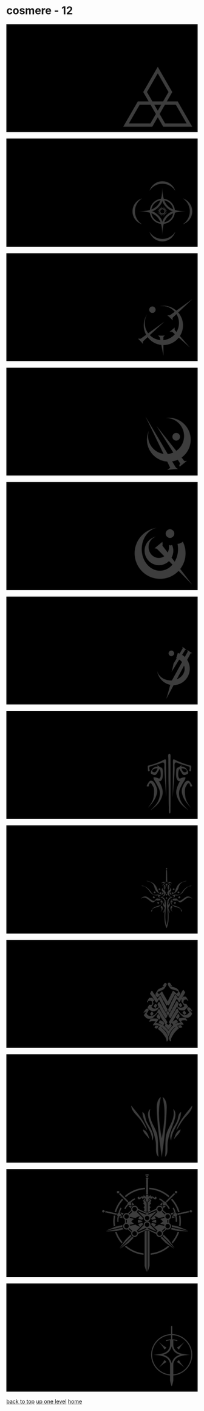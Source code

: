 # cosmere - 12
[![cosmere_ghostbloods.png](/terminal/grey%20on%20black/little/cosmere/cosmere_ghostbloods.png "cosmere_ghostbloods.png")](https://raw.githubusercontent.com/buckmanc/wallpapers/main/terminal/grey%20on%20black/little/cosmere/cosmere_ghostbloods.png)

[![cosmere.png](/terminal/grey%20on%20black/little/cosmere/cosmere.png "cosmere.png")](https://raw.githubusercontent.com/buckmanc/wallpapers/main/terminal/grey%20on%20black/little/cosmere/cosmere.png)

[![mistborn_atium.png](/terminal/grey%20on%20black/little/cosmere/mistborn_atium.png "mistborn_atium.png")](https://raw.githubusercontent.com/buckmanc/wallpapers/main/terminal/grey%20on%20black/little/cosmere/mistborn_atium.png)

[![mistborn_bronze.png](/terminal/grey%20on%20black/little/cosmere/mistborn_bronze.png "mistborn_bronze.png")](https://raw.githubusercontent.com/buckmanc/wallpapers/main/terminal/grey%20on%20black/little/cosmere/mistborn_bronze.png)

[![mistborn_chromium.png](/terminal/grey%20on%20black/little/cosmere/mistborn_chromium.png "mistborn_chromium.png")](https://raw.githubusercontent.com/buckmanc/wallpapers/main/terminal/grey%20on%20black/little/cosmere/mistborn_chromium.png)

[![mistborn_gold.png](/terminal/grey%20on%20black/little/cosmere/mistborn_gold.png "mistborn_gold.png")](https://raw.githubusercontent.com/buckmanc/wallpapers/main/terminal/grey%20on%20black/little/cosmere/mistborn_gold.png)

[![stormlight_glyph_kholin.png](/terminal/grey%20on%20black/little/cosmere/stormlight_glyph_kholin.png "stormlight_glyph_kholin.png")](https://raw.githubusercontent.com/buckmanc/wallpapers/main/terminal/grey%20on%20black/little/cosmere/stormlight_glyph_kholin.png)

[![stormlight_glyph_roshar.png](/terminal/grey%20on%20black/little/cosmere/stormlight_glyph_roshar.png "stormlight_glyph_roshar.png")](https://raw.githubusercontent.com/buckmanc/wallpapers/main/terminal/grey%20on%20black/little/cosmere/stormlight_glyph_roshar.png)

[![stormlight_glyph_thath_justice.png](/terminal/grey%20on%20black/little/cosmere/stormlight_glyph_thath_justice.png "stormlight_glyph_thath_justice.png")](https://raw.githubusercontent.com/buckmanc/wallpapers/main/terminal/grey%20on%20black/little/cosmere/stormlight_glyph_thath_justice.png)

[![stormlight_glyph_truthwatchers.png](/terminal/grey%20on%20black/little/cosmere/stormlight_glyph_truthwatchers.png "stormlight_glyph_truthwatchers.png")](https://raw.githubusercontent.com/buckmanc/wallpapers/main/terminal/grey%20on%20black/little/cosmere/stormlight_glyph_truthwatchers.png)

[![stormlight.png](/terminal/grey%20on%20black/little/cosmere/stormlight.png "stormlight.png")](https://raw.githubusercontent.com/buckmanc/wallpapers/main/terminal/grey%20on%20black/little/cosmere/stormlight.png)

[![stormlight_simple.png](/terminal/grey%20on%20black/little/cosmere/stormlight_simple.png "stormlight_simple.png")](https://raw.githubusercontent.com/buckmanc/wallpapers/main/terminal/grey%20on%20black/little/cosmere/stormlight_simple.png)



[back to top](#)
[up one level](/terminal/grey%20on%20black/little/README.MD)
[home](/)
